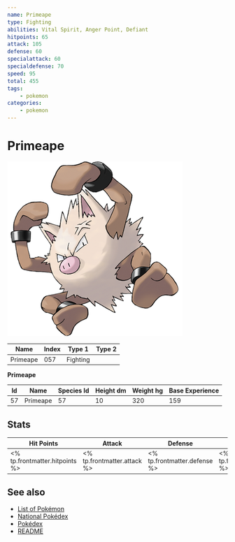 ```yaml
---
name: Primeape
type: Fighting
abilities: Vital Spirit, Anger Point, Defiant
hitpoints: 65
attack: 105
defense: 60
specialattack: 60
specialdefense: 70
speed: 95
total: 455
tags:
    - pokemon
categories:
    - pokemon
---
```


# Primeape


![Primeape](images/057.png)

| **Name** | **Index** | **Type 1** | **Type 2** |
|----|----|----|----|
| Primeape | 057 | Fighting  |  |

**Primeape** 




| **Id** | **Name** | **Species Id** | **Height dm** | **Weight hg** | **Base Experience** |
|--------|----------|----------------|------------|------------|---------------------|
| 57 | Primeape | 57 | 10 | 320 | 159 |



## Stats

| **Hit Points** | **Attack** | **Defense** | **Special Attack** | **Special Defense** | **Speed** | **Total** |
|----------------|------------|-------------|--------------------|---------------------|-----------|-----------|
| <% tp.frontmatter.hitpoints %> | <% tp.frontmatter.attack %> | <% tp.frontmatter.defense %> | <% tp.frontmatter.specialattack %> | <% tp.frontmatter.specialdefense %> | <% tp.frontmatter.speed %> | <% tp.frontmatter.total %> |

## See also

- [List of Pokémon](../pokemon.md)
- [National Pokédex](../national_pokedex.md)
- [Pokédex](../pokedex.md)
- [README](../README.md)
